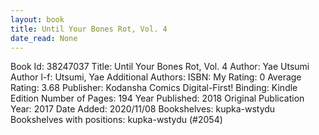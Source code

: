 ```yaml
---
layout: book
title: Until Your Bones Rot, Vol. 4
date_read: None
---
```


Book Id: 38247037
Title: Until Your Bones Rot, Vol. 4
Author: Yae Utsumi
Author l-f: Utsumi, Yae
Additional Authors: 
ISBN: 
My Rating: 0
Average Rating: 3.68
Publisher: Kodansha Comics Digital-First!
Binding: Kindle Edition
Number of Pages: 194
Year Published: 2018
Original Publication Year: 2017
Date Added: 2020/11/08
Bookshelves: kupka-wstydu
Bookshelves with positions: kupka-wstydu (#2054)

